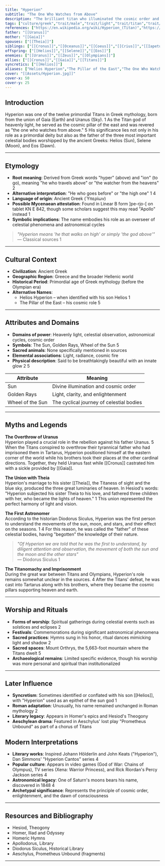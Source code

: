 ```yaml
---
title: "Hyperion"
subtitle: "The One Who Watches from Above"
description: "The brilliant titan who illuminated the cosmic order and fathered the celestial lights"
tags: ["culture/greek","trait/male","trait/light","trait/titan","trait/celestial","trait/father","trait/eldest","domain/astronomy","domain/illumination","role/primordial","family/titan"]
references: ["https://en.wikipedia.org/wiki/Hyperion_(Titan)","https://olympioi.com/greek-gods/hyperion","https://mythopedia.com/topics/hyperion","https://greekgodsandgoddesses.net/gods/hyperion/","https://www.theoi.com/Titan/TitanHyperion.html"]
father: "[[Uranus]]"
mother: "[[Gaia]]"
spouses: ["[[Theia]]"]
siblings: ["[[Cronus]]","[[Oceanus]]","[[Coeus]]","[[Crius]]","[[Iapetus]]","[[Mnemosyne]]","[[Phoebe]]","[[Rhea]]","[[Tethys]]","[[Theia]]","[[Themis]]","[[Cyclopes]]","[[Hecatoncheires]]"]
offspring: ["[[Helios]]","[[Selene]]","[[Eos]]"]
enemies: ["[[Uranus]]","[[Zeus]]","[[Olympians]]"]
allies: ["[[Cronus]]","[[Gaia]]","[[Titans]]"]
syncretics: ["[[Helios]]"]
aliases: ["Helios Hyperion","The Pillar of the East","The One Who Watches from Above","The High One"]
cover: "[[Assets/Hyperion.jpg]]"
cover-x: 50
cover-y: 25
---
```

## Introduction

Hyperion was one of the twelve primordial Titans in Greek mythology, born from the union of Gaia (Earth) and Uranus (Sky). <mcreference link="https://en.wikipedia.org/wiki/Hyperion_(Titan)" index="1">1</mcreference> As the Titan god of heavenly light, he served as the cosmic pillar of the east and was revered as "the one who watches from above." <mcreference link="https://greekgodsandgoddesses.net/gods/hyperion/" index="5">5</mcreference> His significance lies not only in his role as a primordial deity but also as the father of the three most important celestial bodies worshipped by the ancient Greeks: Helios (Sun), Selene (Moon), and Eos (Dawn).

---

## Etymology

- **Root meaning**: Derived from Greek words "hyper" (above) and "ion" (to go), meaning "he who travels above" or "the watcher from the heavens" <mcreference link="https://olympioi.com/greek-gods/hyperion" index="2">2</mcreference>
- **Alternative interpretation**: "He who goes before" or "the high one" <mcreference link="https://en.wikipedia.org/wiki/Hyperion_(Titan)" index="1">1</mcreference> <mcreference link="https://mythopedia.com/topics/hyperion" index="4">4</mcreference>
- **Language of origin**: Ancient Greek (Ὑπερίων)
- **Possible Mycenaean attestation**: Found in Linear B form ]pe-rjo-[ on tablet KN E 842, though some scholars suggest this may read "Apollo" instead <mcreference link="https://en.wikipedia.org/wiki/Hyperion_(Titan)" index="1">1</mcreference>
- **Symbolic implications**: The name embodies his role as an overseer of celestial phenomena and astronomical cycles

> _"Hyperion means 'he that walks on high' or simply 'the god above'"_  
> — Classical sources <mcreference link="https://en.wikipedia.org/wiki/Hyperion_(Titan)" index="1">1</mcreference>

---

## Cultural Context

- **Civilization**: Ancient Greek
- **Geographic Region**: Greece and the broader Hellenic world
- **Historical Period**: Primordial age of Greek mythology (before the Olympian era)
- **Alternative Names**:
  - Helios Hyperion – when identified with his son Helios <mcreference link="https://en.wikipedia.org/wiki/Hyperion_(Titan)" index="1">1</mcreference>
  - The Pillar of the East – his cosmic role <mcreference link="https://greekgodsandgoddesses.net/gods/hyperion/" index="5">5</mcreference>

---

## Attributes and Domains

- **Domains of power**: Heavenly light, celestial observation, astronomical cycles, cosmic order
- **Symbols**: The Sun, Golden Rays, Wheel of the Sun <mcreference link="https://greekgodsandgoddesses.net/gods/hyperion" index="5">5</mcreference>
- **Sacred animals**: None specifically mentioned in sources
- **Elemental associations**: Light, radiance, cosmic fire
- **Physical description**: Said to be breathtakingly beautiful with an innate glow <mcreference link="https://olympioi.com/greek-gods/hyperion" index="2">2</mcreference> <mcreference link="https://greekgodsandgoddesses.net/gods/hyperion" index="5">5</mcreference>

| Attribute | Meaning |
|-----------|----------|
| Sun | Divine illumination and cosmic order |
| Golden Rays | Light, clarity, and enlightenment |
| Wheel of the Sun | The cyclical journey of celestial bodies |

---

## Myths and Legends

**The Overthrow of Uranus**  
Hyperion played a crucial role in the rebellion against his father Uranus. <mcreference link="https://greekgodsandgoddesses.net/gods/hyperion" index="5">5</mcreference> When the Titans conspired to overthrow their tyrannical father who had imprisoned them in Tartarus, Hyperion positioned himself at the eastern corner of the world while his brothers took their places at the other cardinal directions. Together, they held Uranus fast while [[Cronus]] castrated him with a sickle provided by [[Gaia]].

**The Union with Theia**  
Hyperion's marriage to his sister [[Theia]], the Titaness of sight and the blue sky, produced the three great luminaries of heaven. In Hesiod's words: "Hyperion subjected his sister Theia to his love, and fathered three children with her, who became the lights of heaven." <mcreference link="https://en.wikipedia.org/wiki/Hyperion_(Titan)" index="1">1</mcreference> This union represented the perfect harmony of light and vision.

**The First Astronomer**  
According to the historian Diodorus Siculus, Hyperion was the first person to understand the movements of the sun, moon, and stars, and their effect on the seasons. <mcreference link="https://en.wikipedia.org/wiki/Hyperion_(Titan)" index="1">1</mcreference> <mcreference link="https://mythopedia.com/topics/hyperion" index="4">4</mcreference> For this reason, he was called the "father" of these celestial bodies, having "begotten" the knowledge of their nature.

> _"Of Hyperion we are told that he was the first to understand, by diligent attention and observation, the movement of both the sun and the moon and the other stars"_  
> — Diodorus Siculus <mcreference link="https://en.wikipedia.org/wiki/Hyperion_(Titan)" index="1">1</mcreference>

**The Titanomachy and Imprisonment**  
During the great war between Titans and Olympians, Hyperion's role remains somewhat unclear in the sources. <mcreference link="https://mythopedia.com/topics/hyperion" index="4">4</mcreference> After the Titans' defeat, he was cast into Tartarus along with his brothers, where they became the cosmic pillars supporting heaven and earth.

---

## Worship and Rituals

- **Forms of worship**: Spiritual gatherings during celestial events such as solstices and eclipses <mcreference link="https://olympioi.com/greek-gods/hyperion" index="2">2</mcreference>
- **Festivals**: Commemorations during significant astronomical phenomena
- **Sacred practices**: Hymns sung in his honor, ritual dances mimicking light and shadow <mcreference link="https://olympioi.com/greek-gods/hyperion" index="2">2</mcreference>
- **Sacred spaces**: Mount Orthrys, the 5,663-foot mountain where the Titans dwelt <mcreference link="https://greekgodsandgoddesses.net/gods/hyperion" index="5">5</mcreference>
- **Archaeological remains**: Limited specific evidence, though his worship was more personal and spiritual than institutionalized

---

## Later Influence

- **Syncretism**: Sometimes identified or conflated with his son [[Helios]], with "Hyperion" used as an epithet of the sun god <mcreference link="https://en.wikipedia.org/wiki/Hyperion_(Titan)" index="1">1</mcreference>
- **Roman adaptation**: Unusually, his name remained unchanged in Roman mythology <mcreference link="https://olympioi.com/greek-gods/hyperion" index="2">2</mcreference>
- **Literary legacy**: Appears in Homer's epics and Hesiod's Theogony
- **Aeschylean drama**: Featured in Aeschylus' lost play "Prometheus Unbound" as part of a chorus of Titans

## Modern Interpretations

- **Literary works**: Inspired Johann Hölderlin and John Keats ("Hyperion"), Dan Simmons' "Hyperion Cantos" series <mcreference link="https://mythopedia.com/topics/hyperion" index="4">4</mcreference>
- **Popular culture**: Appears in video games (God of War: Chains of Olympus), TV series (Xena: Warrior Princess), and Rick Riordan's Percy Jackson series <mcreference link="https://mythopedia.com/topics/hyperion" index="4">4</mcreference>
- **Astronomical legacy**: One of Saturn's moons bears his name, discovered in 1848 <mcreference link="https://mythopedia.com/topics/hyperion" index="4">4</mcreference>
- **Archetypal significance**: Represents the principle of cosmic order, enlightenment, and the dawn of consciousness

---

## Resources and Bibliography

- Hesiod, Theogony
- Homer, Iliad and Odyssey
- Homeric Hymns
- Apollodorus, Library
- Diodorus Siculus, Historical Library
- Aeschylus, Prometheus Unbound (fragments)

---
